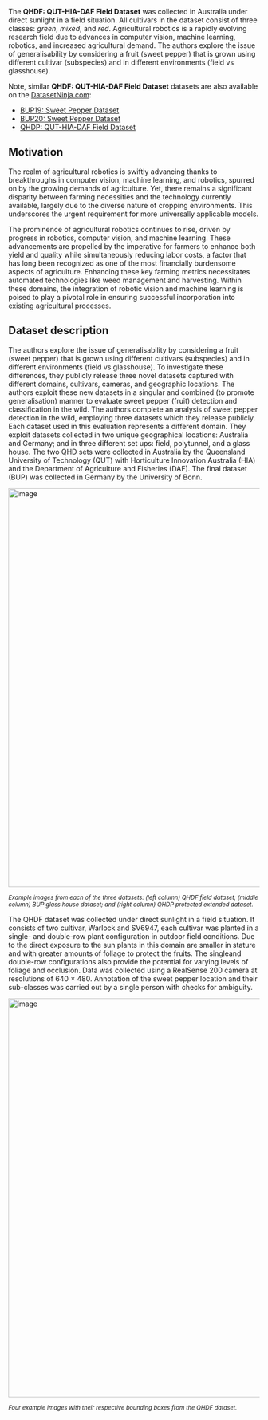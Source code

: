 The **QHDF: QUT-HIA-DAF Field Dataset** was collected in Australia under direct sunlight in a field situation. All cultivars in the dataset consist of three classes: *green*, *mixed*, and *red*. Agricultural robotics is a rapidly evolving research field due to advances in computer vision, machine learning, robotics, and increased agricultural demand. The authors explore the issue of generalisability by considering a fruit (sweet pepper) that is grown using different cultivar (subspecies) and in different environments (field vs glasshouse).

Note, similar **QHDF: QUT-HIA-DAF Field Dataset** datasets are also available on the [DatasetNinja.com](https://datasetninja.com/):

- [BUP19: Sweet Pepper Dataset](https://datasetninja.com/bup19)
- [BUP20: Sweet Pepper Dataset](https://datasetninja.com/bup20)
- [QHDP: QUT-HIA-DAF Field Dataset](https://datasetninja.com/qhdp)

## Motivation

The realm of agricultural robotics is swiftly advancing thanks to breakthroughs in computer vision, machine learning, and robotics, spurred on by the growing demands of agriculture. Yet, there remains a significant disparity between farming necessities and the technology currently available, largely due to the diverse nature of cropping environments. This underscores the urgent requirement for more universally applicable models.

The prominence of agricultural robotics continues to rise, driven by progress in robotics, computer vision, and machine learning. These advancements are propelled by the imperative for farmers to enhance both yield and quality while simultaneously reducing labor costs, a factor that has long been recognized as one of the most financially burdensome aspects of agriculture. Enhancing these key farming metrics necessitates automated technologies like weed management and harvesting. Within these domains, the integration of robotic vision and machine learning is poised to play a pivotal role in ensuring successful incorporation into existing agricultural processes.

## Dataset description

The authors explore the issue of generalisability by considering a fruit (sweet pepper) that is grown using different cultivars (subspecies) and in different environments (field vs glasshouse). To investigate these differences, they publicly release three novel datasets captured with different domains, cultivars, cameras, and geographic locations. The authors exploit these new datasets in a singular and combined (to promote generalisation) manner to evaluate sweet pepper (fruit) detection and classification in the wild. The authors complete an analysis of sweet pepper detection in the wild, employing three datasets which they
release publicly. Each dataset used in this evaluation represents a different domain. They exploit datasets collected in two unique geographical locations: Australia and Germany; and in three different set ups: field, polytunnel, and a glass house. The two QHD sets were collected in Australia by the Queensland University of Technology (QUT) with Horticulture Innovation Australia (HIA) and the Department of Agriculture and Fisheries (DAF). The final dataset (BUP) was collected in Germany by the University of Bonn.

<img src="https://github.com/dataset-ninja/qutf/assets/120389559/97397b48-4e02-41d1-930a-1192c639f87e" alt="image" width="800">

<span style="font-size: smaller; font-style: italic;">Example images from each of the three datasets: (left column) QHDF field dataset; (middle column) BUP glass house dataset; and (right column) QHDP protected extended dataset.</span>

The QHDF dataset was collected under direct sunlight in a field situation. It consists of two cultivar, Warlock and SV6947, each cultivar was planted in a single- and double-row plant configuration in outdoor field conditions. Due to the direct exposure to the sun plants in this domain are smaller in stature and with greater amounts of foliage to protect the fruits. The singleand double-row configurations also provide the potential for varying levels of foliage and occlusion. Data was collected using a RealSense 200 camera at resolutions of 640 × 480. Annotation of the sweet pepper location and their sub-classes was carried out by a single person with checks for ambiguity.

<img src="https://github.com/dataset-ninja/qutf/assets/120389559/6f2458b7-7e88-4da8-8afd-3620d06665d7" alt="image" width="800">

<span style="font-size: smaller; font-style: italic;">Four example images with their respective bounding boxes from the QHDF dataset.</span>



